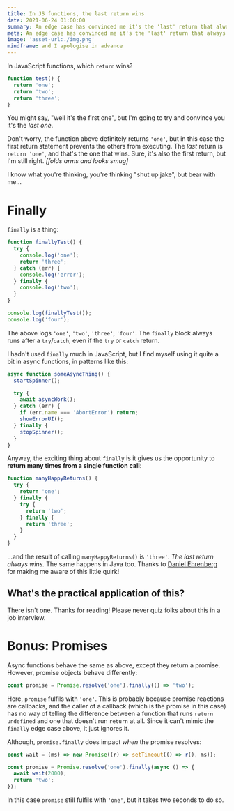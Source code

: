 ```yaml
---
title: In JS functions, the last return wins
date: 2021-06-24 01:00:00
summary: An edge case has convinced me it's the 'last' return that always wins…
meta: An edge case has convinced me it's the 'last' return that always wins…
image: 'asset-url:./img.png'
mindframe: and I apologise in advance
---
```


In JavaScript functions, which `return` wins?

```js
function test() {
  return 'one';
  return 'two';
  return 'three';
}
```

You might say, "well it's the first one", but I'm going to try and convince you it's the _last one_.

Don't worry, the function above definitely returns `'one'`, but in this case the first return statement prevents the others from executing. The _last_ return is `return 'one'`, and that's the one that wins. Sure, it's also the first return, but I'm still right. _[folds arms and looks smug]_

I know what you're thinking, you're thinking "shut up jake", but bear with me…

# Finally

`finally` is a thing:

```js
function finallyTest() {
  try {
    console.log('one');
    return 'three';
  } catch (err) {
    console.log('error');
  } finally {
    console.log('two');
  }
}

console.log(finallyTest());
console.log('four');
```

The above logs `'one'`, `'two'`, `'three'`, `'four'`. The `finally` block always runs after a `try`/`catch`, even if the `try` or `catch` return.

I hadn't used `finally` much in JavaScript, but I find myself using it quite a bit in async functions, in patterns like this:

```js
async function someAsyncThing() {
  startSpinner();

  try {
    await asyncWork();
  } catch (err) {
    if (err.name === 'AbortError') return;
    showErrorUI();
  } finally {
    stopSpinner();
  }
}
```

Anyway, the exciting thing about `finally` is it gives us the opportunity to **return many times from a single function call**:

```js
function manyHappyReturns() {
  try {
    return 'one';
  } finally {
    try {
      return 'two';
    } finally {
      return 'three';
    }
  }
}
```

…and the result of calling `manyHappyReturns()` is `'three'`. _The last return always wins._ The same happens in Java too. Thanks to [Daniel Ehrenberg](https://twitter.com/littledan/status/1407883941634359298) for making me aware of this little quirk!

## What's the practical application of this?

There isn't one. Thanks for reading! Please never quiz folks about this in a job interview.

# Bonus: Promises

Async functions behave the same as above, except they return a promise. However, promise objects behave differently:

```js
const promise = Promise.resolve('one').finally(() => 'two');
```

Here, `promise` fulfils with `'one'`. This is probably because promise reactions are callbacks, and the caller of a callback (which is the promise in this case) has no way of telling the difference between a function that runs `return undefined` and one that doesn't run `return` at all. Since it can't mimic the `finally` edge case above, it just ignores it.

Although, `promise.finally` does impact _when_ the promise resolves:

```js
const wait = (ms) => new Promise((r) => setTimeout(() => r(), ms));

const promise = Promise.resolve('one').finally(async () => {
  await wait(2000);
  return 'two';
});
```

In this case `promise` still fulfils with `'one'`, but it takes two seconds to do so.
